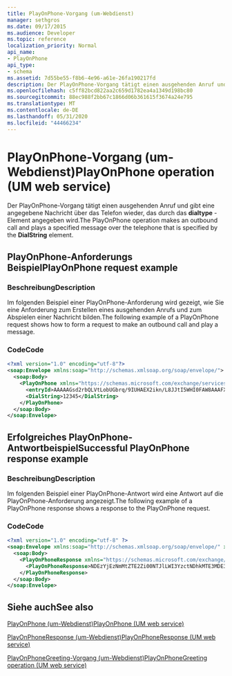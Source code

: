 ```yaml
---
title: PlayOnPhone-Vorgang (um-Webdienst)
manager: sethgros
ms.date: 09/17/2015
ms.audience: Developer
ms.topic: reference
localization_priority: Normal
api_name:
- PlayOnPhone
api_type:
- schema
ms.assetid: 7d55be55-f8b6-4e96-a61e-26fa190217fd
description: Der PlayOnPhone-Vorgang tätigt einen ausgehenden Anruf und gibt eine angegebene Nachricht über das Telefon wieder, das durch das dialtype-Element angegeben wird.
ms.openlocfilehash: c5ff82bcd822aa2c659d1782ea4a1349d198bc80
ms.sourcegitcommit: 88ec988f2bb67c1866d06b361615f3674a24e795
ms.translationtype: MT
ms.contentlocale: de-DE
ms.lasthandoff: 05/31/2020
ms.locfileid: "44466234"
---
```

# <a name="playonphone-operation-um-web-service"></a><span data-ttu-id="6edcb-103">PlayOnPhone-Vorgang (um-Webdienst)</span><span class="sxs-lookup"><span data-stu-id="6edcb-103">PlayOnPhone operation (UM web service)</span></span>

<span data-ttu-id="6edcb-104">Der PlayOnPhone-Vorgang tätigt einen ausgehenden Anruf und gibt eine angegebene Nachricht über das Telefon wieder, das durch das **dialtype** -Element angegeben wird.</span><span class="sxs-lookup"><span data-stu-id="6edcb-104">The PlayOnPhone operation makes an outbound call and plays a specified message over the telephone that is specified by the **DialString** element.</span></span> 
  
## <a name="playonphone-request-example"></a><span data-ttu-id="6edcb-105">PlayOnPhone-Anforderungs Beispiel</span><span class="sxs-lookup"><span data-stu-id="6edcb-105">PlayOnPhone request example</span></span>

### <a name="description"></a><span data-ttu-id="6edcb-106">Beschreibung</span><span class="sxs-lookup"><span data-stu-id="6edcb-106">Description</span></span>

<span data-ttu-id="6edcb-107">Im folgenden Beispiel einer PlayOnPhone-Anforderung wird gezeigt, wie Sie eine Anforderung zum Erstellen eines ausgehenden Anrufs und zum Abspielen einer Nachricht bilden.</span><span class="sxs-lookup"><span data-stu-id="6edcb-107">The following example of a PlayOnPhone request shows how to form a request to make an outbound call and play a message.</span></span>
  
### <a name="code"></a><span data-ttu-id="6edcb-108">Code</span><span class="sxs-lookup"><span data-stu-id="6edcb-108">Code</span></span>

```XML
<?xml version="1.0" encoding="utf-8"?>
<soap:Envelope xmlns:soap="http://schemas.xmlsoap.org/soap/envelope/">
  <soap:Body>
    <PlayOnPhone xmlns="https://schemas.microsoft.com/exchange/services/2006/messages">
      <entryId>AAAAAGsd2rbQLVtLobUGbrq/9IUHAEX2ikn/L8JJtI5WHI0FAW8AAAFXHhsAACxVpEl+KVVLl957wp//x6UAGAetcDUAAA==</entryId>
      <DialString>12345</DialString>
    </PlayOnPhone>
  </soap:Body>
</soap:Envelope>
```

## <a name="successful-playonphone-response-example"></a><span data-ttu-id="6edcb-109">Erfolgreiches PlayOnPhone-Antwortbeispiel</span><span class="sxs-lookup"><span data-stu-id="6edcb-109">Successful PlayOnPhone response example</span></span>

### <a name="description"></a><span data-ttu-id="6edcb-110">Beschreibung</span><span class="sxs-lookup"><span data-stu-id="6edcb-110">Description</span></span>

<span data-ttu-id="6edcb-111">Im folgenden Beispiel einer PlayOnPhone-Antwort wird eine Antwort auf die PlayOnPhone-Anforderung angezeigt.</span><span class="sxs-lookup"><span data-stu-id="6edcb-111">The following example of a PlayOnPhone response shows a response to the PlayOnPhone request.</span></span>
  
### <a name="code"></a><span data-ttu-id="6edcb-112">Code</span><span class="sxs-lookup"><span data-stu-id="6edcb-112">Code</span></span>

```XML
<?xml version="1.0" encoding="utf-8" ?> 
<soap:Envelope xmlns:soap="http://schemas.xmlsoap.org/soap/envelope/" xmlns:xsi="http://www.w3.org/2001/XMLSchema-instance" xmlns:xsd="http://www.w3.org/2001/XMLSchema">
  <soap:Body>
    <PlayOnPhoneResponse xmlns="https://schemas.microsoft.com/exchange/services/2006/messages">
      <PlayOnPhoneResponse>NDEzYjEzNmMtZTE2Zi00NTJlLWI3YzctNDhkMTE3MDE3YjlmQGRmLWV1bS0wMS5leGNoYW5nZS5jb3JwLm1pY3Jvc29mdC5jb20=</PlayOnPhoneResponse> 
    </PlayOnPhoneResponse>
  </soap:Body>
</soap:Envelope>
```

## <a name="see-also"></a><span data-ttu-id="6edcb-113">Siehe auch</span><span class="sxs-lookup"><span data-stu-id="6edcb-113">See also</span></span>



[<span data-ttu-id="6edcb-114">PlayOnPhone (um-Webdienst)</span><span class="sxs-lookup"><span data-stu-id="6edcb-114">PlayOnPhone (UM web service)</span></span>](playonphone-um-web-service.md)
  
[<span data-ttu-id="6edcb-115">PlayOnPhoneResponse (um-Webdienst)</span><span class="sxs-lookup"><span data-stu-id="6edcb-115">PlayOnPhoneResponse (UM web service)</span></span>](playonphoneresponse-um-web-service.md)
  
[<span data-ttu-id="6edcb-116">PlayOnPhoneGreeting-Vorgang (um-Webdienst)</span><span class="sxs-lookup"><span data-stu-id="6edcb-116">PlayOnPhoneGreeting operation (UM web service)</span></span>](playonphonegreeting-operation-um-web-service.md)

